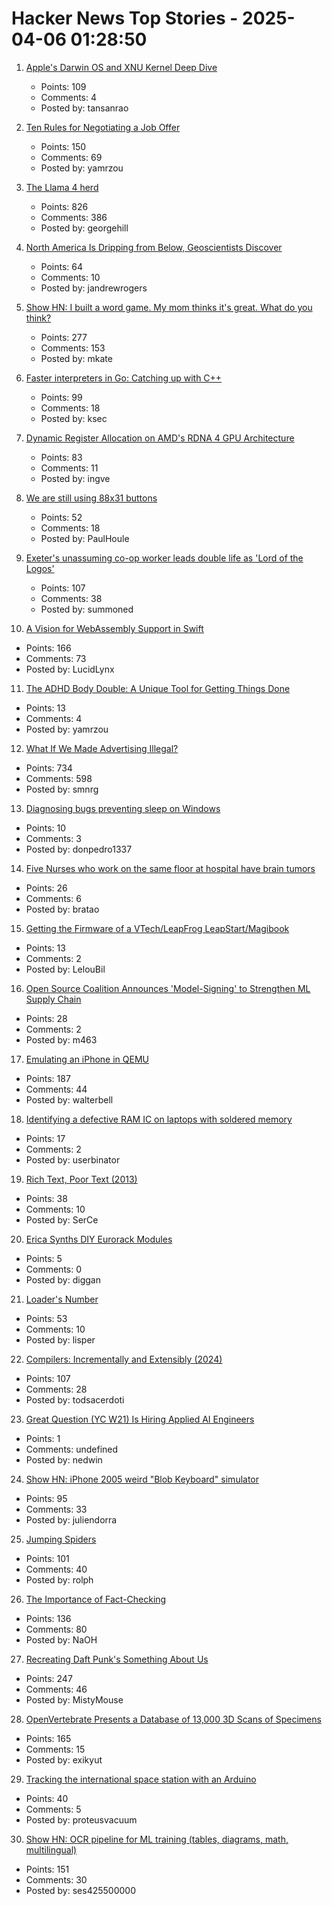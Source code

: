 # Hacker News Top Stories - 2025-04-06 01:28:50

1. [Apple's Darwin OS and XNU Kernel Deep Dive](https://tansanrao.com/blog/2025/04/xnu-kernel-and-darwin-evolution-and-architecture/)
   - Points: 109
   - Comments: 4
   - Posted by: tansanrao

2. [Ten Rules for Negotiating a Job Offer](https://haseebq.com/my-ten-rules-for-negotiating-a-job-offer/)
   - Points: 150
   - Comments: 69
   - Posted by: yamrzou

3. [The Llama 4 herd](https://ai.meta.com/blog/llama-4-multimodal-intelligence/)
   - Points: 826
   - Comments: 386
   - Posted by: georgehill

4. [North America Is Dripping from Below, Geoscientists Discover](https://www.jsg.utexas.edu/news/2025/04/north-america-is-dripping-from-below-geoscientists-discover/)
   - Points: 64
   - Comments: 10
   - Posted by: jandrewrogers

5. [Show HN: I built a word game. My mom thinks it's great. What do you think?](https://www.whatsit.today/)
   - Points: 277
   - Comments: 153
   - Posted by: mkate

6. [Faster interpreters in Go: Catching up with C++](https://planetscale.com/blog/faster-interpreters-in-go-catching-up-with-cpp)
   - Points: 99
   - Comments: 18
   - Posted by: ksec

7. [Dynamic Register Allocation on AMD's RDNA 4 GPU Architecture](https://chipsandcheese.com/p/dynamic-register-allocation-on-amds)
   - Points: 83
   - Comments: 11
   - Posted by: ingve

8. [We are still using 88x31 buttons](https://ultrasciencelabs.com/lab-notes/why-we-are-still-using-88x31-buttons)
   - Points: 52
   - Comments: 18
   - Posted by: PaulHoule

9. [Exeter's unassuming co-op worker leads double life as 'Lord of the Logos'](https://www.devonlive.com/whats-on/whats-on-news/exeters-unassuming-co-op-worker-10039941)
   - Points: 107
   - Comments: 38
   - Posted by: summoned

10. [A Vision for WebAssembly Support in Swift](https://forums.swift.org/t/pitch-a-vision-for-webassembly-support-in-swift/79060)
   - Points: 166
   - Comments: 73
   - Posted by: LucidLynx

11. [The ADHD Body Double: A Unique Tool for Getting Things Done](https://add.org/the-body-double/)
   - Points: 13
   - Comments: 4
   - Posted by: yamrzou

12. [What If We Made Advertising Illegal?](https://simone.org/advertising/)
   - Points: 734
   - Comments: 598
   - Posted by: smnrg

13. [Diagnosing bugs preventing sleep on Windows](https://peteronprogramming.wordpress.com/2025/04/02/diagnosing-bugs-preventing-sleep-on-windows/)
   - Points: 10
   - Comments: 3
   - Posted by: donpedro1337

14. [Five Nurses who work on the same floor at hospital have brain tumors](https://www.nbcnews.com/news/us-news/5-nurses-work-floor-massachusetts-hospital-brain-tumors-rcna199798)
   - Points: 26
   - Comments: 6
   - Posted by: bratao

15. [Getting the Firmware of a VTech/LeapFrog LeapStart/Magibook](https://leloubil.prose.sh/leapstart-1)
   - Points: 13
   - Comments: 2
   - Posted by: LelouBil

16. [Open Source Coalition Announces 'Model-Signing' to Strengthen ML Supply Chain](https://pypi.org/project/model-signing/)
   - Points: 28
   - Comments: 2
   - Posted by: m463

17. [Emulating an iPhone in QEMU](https://eshard.com/posts/emulating-ios-14-with-qemu)
   - Points: 187
   - Comments: 44
   - Posted by: walterbell

18. [Identifying a defective RAM IC on laptops with soldered memory](https://blog.piernov.org/identifying-defective-ram-ic/)
   - Points: 17
   - Comments: 2
   - Posted by: userbinator

19. [Rich Text, Poor Text (2013)](https://laemeur.sdf.org/words/D29.html)
   - Points: 38
   - Comments: 10
   - Posted by: SerCe

20. [Erica Synths DIY Eurorack Modules](https://github.com/erica-synths/diy-eurorack)
   - Points: 5
   - Comments: 0
   - Posted by: diggan

21. [Loader's Number](https://googology.fandom.com/wiki/Loader%27s_number)
   - Points: 53
   - Comments: 10
   - Posted by: lisper

22. [Compilers: Incrementally and Extensibly (2024)](https://okmij.org/ftp/tagless-final/Compiler/index.html)
   - Points: 107
   - Comments: 28
   - Posted by: todsacerdoti

23. [Great Question (YC W21) Is Hiring Applied AI Engineers](https://www.ycombinator.com/companies/great-question/jobs/AtPa8pe-ai-engineer)
   - Points: 1
   - Comments: undefined
   - Posted by: nedwin

24. [Show HN: iPhone 2005 weird "Blob Keyboard" simulator](undefined)
   - Points: 95
   - Comments: 33
   - Posted by: juliendorra

25. [Jumping Spiders](https://digital.tnconservationist.org/publication/?i=663361&article_id=3697028&view=articleBrowser)
   - Points: 101
   - Comments: 40
   - Posted by: rolph

26. [The Importance of Fact-Checking](https://lithub.com/on-the-episode-that-changed-ira-glasss-this-american-life-forever/)
   - Points: 136
   - Comments: 80
   - Posted by: NaOH

27. [Recreating Daft Punk's Something About Us](https://thoughts-and-things.ghost.io/recreating-daft-punks-something-about-us/)
   - Points: 247
   - Comments: 46
   - Posted by: MistyMouse

28. [OpenVertebrate Presents a Database of 13,000 3D Scans of Specimens](https://www.openculture.com/2024/03/openvertebrate-presents-a-massive-database-of-13000-3d-scans-of-vertebrate-specimens.html)
   - Points: 165
   - Comments: 15
   - Posted by: exikyut

29. [Tracking the international space station with an Arduino](https://faridrener.com/2025/04/04/tracking-iss.html)
   - Points: 40
   - Comments: 5
   - Posted by: proteusvacuum

30. [Show HN: OCR pipeline for ML training (tables, diagrams, math, multilingual)](https://github.com/ses4255/Versatile-OCR-Program)
   - Points: 151
   - Comments: 30
   - Posted by: ses425500000

